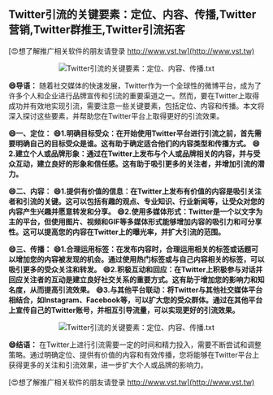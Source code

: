 ## **Twitter引流的关键要素：定位、内容、传播,Twitter营销,Twitter群推王,Twitter引流拓客**

[😍想了解推广相关软件的朋友请登录 http://www.vst.tw](http://www.vst.tw)

 <center><img src="https://vst.tw/MP4/tuiguang/png/0.png" alt="Twitter引流的关键要素：定位、内容、传播.txt"></center>

**😄导语：**
随着社交媒体的快速发展，Twitter作为一个全球性的微博平台，成为了许多个人和企业进行品牌宣传和引流的重要渠道之一。然而，要在Twitter上取得成功并有效地实现引流，需要注意一些关键要素，包括定位、内容和传播。本文将深入探讨这些要素，并帮助您在Twitter平台上取得更好的引流效果。

**😄一、定位：**
**😄1.明确目标受众：在开始使用Twitter平台进行引流之前，首先需要明确自己的目标受众是谁。这有助于确定适合他们的内容类型和传播方式。**
**😄2.建立个人或品牌形象：通过在Twitter上发布与个人或品牌相关的内容，并与受众互动，建立良好的形象和信任感。这有助于吸引更多的关注者，并增加引流的潜力。**

**😄二、内容：**
**😄1.提供有价值的信息：在Twitter上发布有价值的内容是吸引关注者和引流的关键。这可以包括有趣的观点、专业知识、行业新闻等，让受众对您的内容产生兴趣并愿意转发和分享。**
**😄2.使用多媒体形式：Twitter是一个以文字为主的平台，但使用图片、视频和GIF等多媒体形式能够增加内容的吸引力和可分享性。这可以提高您的内容在Twitter上的曝光率，并扩大引流的范围。**

**😄三、传播：**
**😄1.合理运用标签：在发布内容时，合理运用相关的标签或话题可以增加您的内容被发现的机会。通过使用热门标签或与自己内容相关的标签，可以吸引更多的受众关注和转发。**
**😄2.积极互动和回应：在Twitter上积极参与对话并回应关注者的互动是建立良好社交关系的重要方式。这有助于增加您的影响力和知名度，从而提高引流效果。**
**😄3.与其他平台联动：将Twitter与其他社交媒体平台相结合，如Instagram、Facebook等，可以扩大您的受众群体。通过在其他平台上宣传自己的Twitter账号，并相互引导流量，可以实现更好的引流效果。**

 <center><img src="https://vst.tw/MP4/tuiguang/png/7.png" alt="Twitter引流的关键要素：定位、内容、传播.txt"></center>

**😄结语：**
在Twitter上进行引流需要一定的时间和精力投入，需要不断尝试和调整策略。通过明确定位、提供有价值的内容和有效传播，您将能够在Twitter平台上获得更多的关注和引流效果，进一步扩大个人或品牌的影响力。

[😍想了解推广相关软件的朋友请登录 http://www.vst.tw](http://www.vst.tw)



